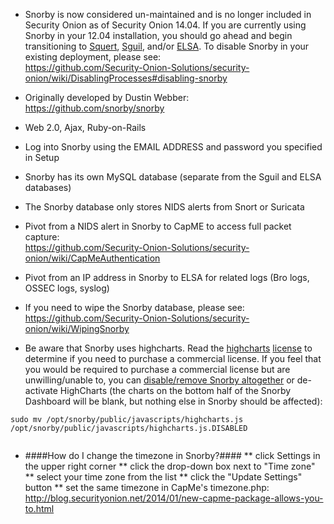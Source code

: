* Snorby is now considered un-maintained and is no longer included in Security Onion as of Security Onion 14.04.  If you are currently using Snorby in your 12.04 installation, you should go ahead and begin transitioning to [Squert](Squert), [Sguil](Sguil), and/or [ELSA](ELSA).  To disable Snorby in your existing deployment, please see:  
https://github.com/Security-Onion-Solutions/security-onion/wiki/DisablingProcesses#disabling-snorby

* Originally developed by Dustin Webber:  
https://github.com/snorby/snorby

* Web 2.0, Ajax, Ruby-on-Rails

* Log into Snorby using the EMAIL ADDRESS and password you specified in Setup

* Snorby has its own MySQL database (separate from the Sguil and ELSA databases)

* The Snorby database only stores NIDS alerts from Snort or Suricata

* Pivot from a NIDS alert in Snorby to CapME to access full packet capture:  
https://github.com/Security-Onion-Solutions/security-onion/wiki/CapMeAuthentication

* Pivot from an IP address in Snorby to ELSA for related logs (Bro logs, OSSEC logs, syslog)

* If you need to wipe the Snorby database, please see:  
https://github.com/Security-Onion-Solutions/security-onion/wiki/WipingSnorby

* Be aware that Snorby uses highcharts. Read the <a href='http://shop.highsoft.com/highcharts.html'>highcharts</a> <a href='http://shop.highsoft.com/faq/non-commercial#what-is-non-commercial'>license</a> to determine if you need to purchase a commercial license.  If you feel that you would be required to purchase a commercial license but are unwilling/unable to, you can [disable/remove Snorby altogether](DisablingProcesses#disabling-snorby) or de-activate HighCharts (the charts on the bottom half of the Snorby Dashboard will be blank, but nothing else in Snorby should be affected):<br>
<pre><code>sudo mv /opt/snorby/public/javascripts/highcharts.js /opt/snorby/public/javascripts/highcharts.js.DISABLED<br>
</code></pre>

* ####How do I change the timezone in Snorby?####
** click Settings in the upper right corner
** click the drop-down box next to "Time zone"
** select your time zone from the list
** click the "Update Settings" button
** set the same timezone in CapMe's timezone.php:<br>
<a href='http://blog.securityonion.net/2014/01/new-capme-package-allows-you-to.html'>http://blog.securityonion.net/2014/01/new-capme-package-allows-you-to.html</a>